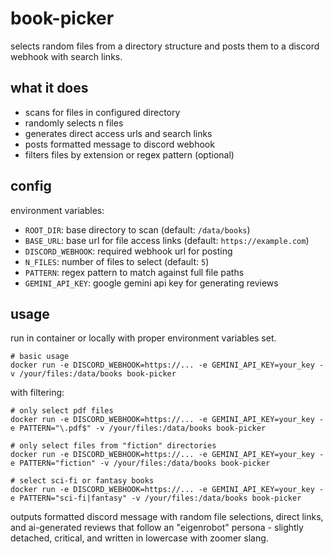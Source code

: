 # book-picker

selects random files from a directory structure and posts them to a discord webhook with search links.

## what it does

- scans for files in configured directory
- randomly selects n files
- generates direct access urls and search links
- posts formatted message to discord webhook
- filters files by extension or regex pattern (optional)

## config

environment variables:
- `ROOT_DIR`: base directory to scan (default: `/data/books`)
- `BASE_URL`: base url for file access links (default: `https://example.com`)
- `DISCORD_WEBHOOK`: required webhook url for posting
- `N_FILES`: number of files to select (default: `5`)
- `PATTERN`: regex pattern to match against full file paths
- `GEMINI_API_KEY`: google gemini api key for generating reviews

## usage

run in container or locally with proper environment variables set.

```
# basic usage
docker run -e DISCORD_WEBHOOK=https://... -e GEMINI_API_KEY=your_key -v /your/files:/data/books book-picker
```

with filtering:

```
# only select pdf files
docker run -e DISCORD_WEBHOOK=https://... -e GEMINI_API_KEY=your_key -e PATTERN="\.pdf$" -v /your/files:/data/books book-picker

# only select files from "fiction" directories
docker run -e DISCORD_WEBHOOK=https://... -e GEMINI_API_KEY=your_key -e PATTERN="fiction" -v /your/files:/data/books book-picker

# select sci-fi or fantasy books
docker run -e DISCORD_WEBHOOK=https://... -e GEMINI_API_KEY=your_key -e PATTERN="sci-fi|fantasy" -v /your/files:/data/books book-picker
```

outputs formatted discord message with random file selections, direct links, and ai-generated reviews that follow an "eigenrobot" persona - slightly detached, critical, and written in lowercase with zoomer slang.


